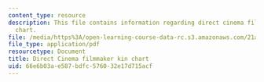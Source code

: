 ```yaml
---
content_type: resource
description: This file contains information regarding direct cinema filmmaker kin
  chart.
file: /media/https%3A/open-learning-course-data-rc.s3.amazonaws.com/21a-550j-dv-lab-documenting-science-through-video-and-new-media-fall-2012/66e6b03ae587bdfc576032e17d715acf_MIT21A_550JF12_readDirec.pdf
file_type: application/pdf
resourcetype: Document
title: Direct Cinema filmmaker kin chart
uid: 66e6b03a-e587-bdfc-5760-32e17d715acf
---
```

